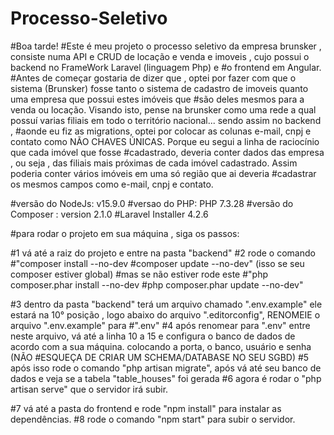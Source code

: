 # Processo-Seletivo
#Boa tarde!
#Este é meu projeto o processo seletivo da empresa brunsker , consiste numa API e CRUD de locação e venda e imoveis , cujo possui o backend no FrameWork Laravel (linguagem Php) e #o frontend em Angular.
#Antes de começar gostaria de dizer que , optei por fazer com que o sistema (Brunsker) fosse tanto o sistema de cadastro de imoveis quanto uma empresa que possui estes imóveis que #são deles mesmos para a venda ou locação. Visando isto, pense na brunsker como uma rede a qual possuí varias filiais em todo o território nacional... sendo assim no backend , #aonde eu fiz as migrations, optei por colocar as colunas e-mail, cnpj e contato como NÃO CHAVES ÚNICAS. Porque eu segui a linha de raciocínio que cada imóvel que fosse #cadastrado, deveria conter dados das empresa , ou seja , das filiais mais próximas de cada imóvel cadastrado. Assim poderia conter vários imóveis em uma só região que ai deveria #cadastrar os mesmos campos como e-mail, cnpj e contato.

#versão do NodeJs: v15.9.0
#versao do PHP: PHP 7.3.28
#versão do Composer : version 2.1.0
#Laravel Installer 4.2.6

#para rodar o projeto em sua máquina , siga os passos:

#1 vá até a raiz do projeto e entre na pasta "backend"
#2 rode o comando
#"composer install --no-dev
#composer update --no-dev" (isso se seu composer estiver global)
#mas se não estiver rode este
#"php composer.phar install --no-dev
#php composer.phar update --no-dev"

#3 dentro da pasta "backend" terá um arquivo chamado ".env.example" ele estará na 10° posição , logo abaixo do arquivo ".editorconfig", RENOMEIE o arquivo ".env.example" para #".env"
#4 após renomear para ".env" entre neste arquivo, vá até a linha 10 a 15 e configura o banco de dados de acordo com a sua máquina. colocando a porta, o banco, usuário e senha (NÃO #ESQUEÇA DE CRIAR UM SCHEMA/DATABASE NO SEU SGBD)
#5 após isso rode o comando "php artisan migrate", após vá até seu banco de dados e veja se a tabela "table_houses" foi gerada
#6 agora é rodar o "php artisan serve" que o servidor irá subir.

#7 vá até a pasta do frontend e rode "npm install" para instalar as dependências.
#8 rode o comando "npm start" para subir o servidor.
